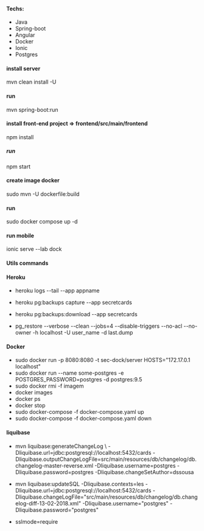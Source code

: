 #### Techs:
 - Java
 - Spring-boot 
 - Angular 
 - Docker
 - Ionic
 - Postgres 
 
#### install server
mvn clean install -U

#### run
mvn spring-boot:run

#### install front-end project => frontend/src/main/frontend
npm install

##### run
npm start

#### create image docker
sudo mvn -U dockerfile:build

#### run
sudo docker compose up -d

#### run mobile
ionic serve --lab dock

#### Utils commands

#### Heroku
 - heroku logs --tail --app appname
 - heroku pg:backups capture --app secretcards
 - heroku pg:backups:download --app secretcards
 
  - pg_restore --verbose --clean --jobs=4 --disable-triggers --no-acl --no-owner -h localhost -U user_name -d last.dump


#### Docker
 - sudo docker run -p 8080:8080 -t sec-dock/server HOSTS="172.17.0.1 localhost"
 - sudo docker run --name some-postgres -e POSTGRES_PASSWORD=postgres -d postgres:9.5
 - sudo docker rmi -f imagem
 - docker images
 - docker ps 
 - docker stop <nome da imagem>	
 - sudo docker-compose -f docker-compose.yaml up
 - sudo docker-compose -f docker-compose.yaml down
 
#### liquibase
 - mvn liquibase:generateChangeLog \ 
      -Dliquibase.url=jdbc:postgresql://localhost:5432/cards -Dliquibase.outputChangeLogFile=src/main/resources/db/changelog/db.changelog-master-reverse.xml -Dliquibase.username=postgres -Dliquibase.password=postgres -Dliquibase.changeSetAuthor=dssousa 
 
 
- mvn liquibase:updateSQL -Dliquibase.contexts=les -Dliquibase.url=jdbc:postgresql://localhost:5432/cards -Dliquibase.changeLogFile="src/main/resources/db/changelog/db.changelog-diff-13-02-2018.xml" -Dliquibase.username="postgres" -Dliquibase.password="postgres"

 - sslmode=require

 
 
 
 
 
 